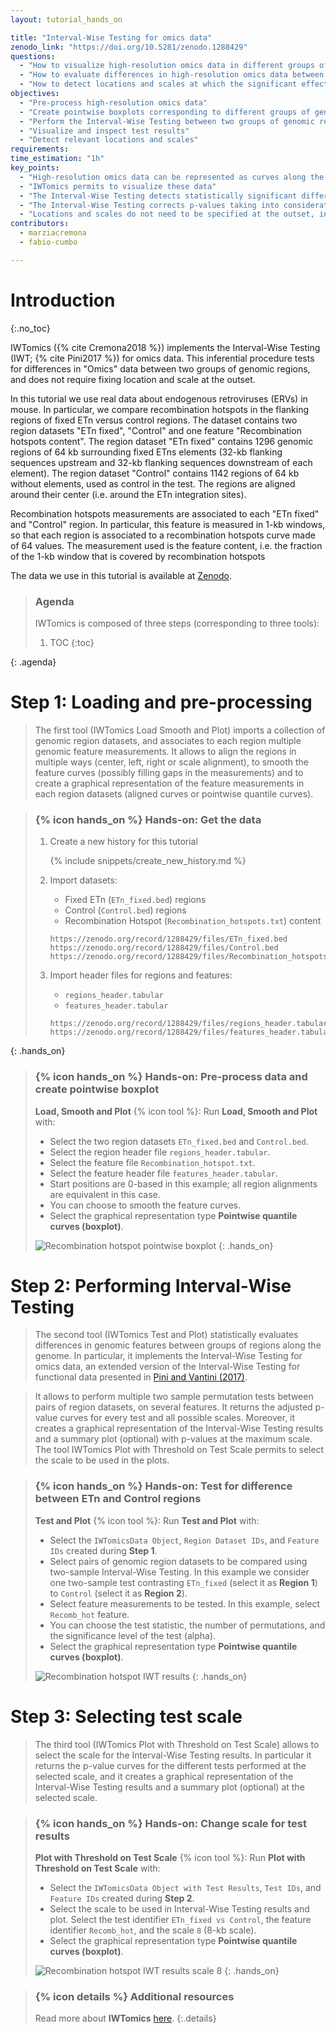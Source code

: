 ```yaml
---
layout: tutorial_hands_on

title: "Interval-Wise Testing for omics data"
zenodo_link: "https://doi.org/10.5281/zenodo.1288429"
questions:
  - "How to visualize high-resolution omics data in different groups of genomic regions?"
  - "How to evaluate differences in high-resolution omics data between groups of genomic regions?"
  - "How to detect locations and scales at which the significant effects unfold?"
objectives:
  - "Pre-process high-resolution omics data"
  - "Create pointwise boxplots corresponding to different groups of genomic regions"
  - "Perform the Interval-Wise Testing between two groups of genomic regions"
  - "Visualize and inspect test results"
  - "Detect relevant locations and scales"
requirements:
time_estimation: "1h"
key_points:
  - "High-resolution omics data can be represented as curves along the genome"
  - "IWTomics permits to visualize these data"
  - "The Interval-Wise Testing detects statistically significant differences between pairs of genomic regions"
  - "The Interval-Wise Testing corrects p-values taking into consideration the ordered nature of measurements along the genome"
  - "Locations and scales do not need to be specified at the outset, indeed IWTomics permits to detect them"
contributors:
  - marziacremona
  - fabio-cumbo

---
```


# Introduction
{:.no_toc}

IWTomics ({% cite Cremona2018 %}) implements the Interval-Wise Testing (IWT; {% cite Pini2017 %}) for omics data. This
inferential procedure tests for differences in "Omics" data between two groups
of genomic regions, and does not require fixing location and scale at the
outset.

In this tutorial we use real data about endogenous retroviruses (ERVs) in mouse.
In particular, we compare recombination hotspots in the flanking regions of fixed ETn versus control regions.
The dataset contains two region datasets "ETn fixed", "Control" and one feature "Recombination hotspots content". The region dataset "ETn fixed" contains 1296 genomic regions of 64 kb surrounding fixed ETns elements (32-kb flanking sequences upstream and 32-kb flanking sequences downstream of each element). The region dataset "Control" contains 1142 regions of 64 kb without elements, used as control in the test. The regions are aligned around their center (i.e. around the ETn integration sites).

Recombination hotspots measurements are associated to each "ETn fixed" and "Control" region. In particular, this feature is measured in 1-kb windows, so that each region is associated to a recombination hotspots curve made of 64 values. The measurement used is the feature content, i.e. the fraction of the 1-kb window that is covered by recombination hotspots

The data we use in this tutorial is available at [Zenodo](https://doi.org/10.5281/zenodo.1184682).

> ### Agenda
>
> IWTomics is composed of three steps (corresponding to three tools):
>
> 1. TOC
> {:toc}
>
{: .agenda}

# Step 1: Loading and pre-processing

> The first tool (IWTomics Load Smooth and Plot) imports a collection of genomic region datasets, and associates to each region multiple genomic feature measurements. It allows to align the regions in multiple ways (center, left, right or scale alignment), to smooth the feature curves (possibly filling gaps in the measurements) and to create a graphical representation of the feature measurements in each region datasets (aligned curves or pointwise quantile curves).

> ### {% icon hands_on %} Hands-on: Get the data
> 1. Create a new history for this tutorial
>
>    {% include snippets/create_new_history.md %}
>
> 2. Import datasets:
>    - Fixed ETn (`ETn_fixed.bed`) regions
>    - Control (`Control.bed`) regions
>    - Recombination Hotspot (`Recombination_hotspots.txt`) content
>
>    ```
>    https://zenodo.org/record/1288429/files/ETn_fixed.bed
>    https://zenodo.org/record/1288429/files/Control.bed
>    https://zenodo.org/record/1288429/files/Recombination_hotspots.txt
>    ```
> 3. Import header files for regions and features:
>    - `regions_header.tabular`
>    - `features_header.tabular`
>
>    ```
>    https://zenodo.org/record/1288429/files/regions_header.tabular
>    https://zenodo.org/record/1288429/files/features_header.tabular
>    ```
{: .hands_on}

> ### {% icon hands_on %} Hands-on: Pre-process data and create pointwise boxplot
> **Load, Smooth and Plot** {% icon tool %}: Run **Load, Smooth and Plot** with:
>    * Select the two region datasets `ETn_fixed.bed` and `Control.bed`.
>    * Select the region header file `regions_header.tabular`.
>    * Select the feature file `Recombination_hotspot.txt`.
>    * Select the feature header file `features_header.tabular`.
>    * Start positions are 0-based in this example; all region alignments are equivalent in this case.
>    * You can choose to smooth the feature curves.
>    * Select the graphical representation type **Pointwise quantile curves (boxplot)**.
>
> ![Recombination hotspot pointwise boxplot](../../images/load_smooth_and_plot_output.png)
{: .hands_on}

# Step 2: Performing Interval-Wise Testing

> The second tool (IWTomics Test and Plot) statistically evaluates differences in genomic features between groups of regions along the genome. In particular, it implements the Interval-Wise Testing for omics data, an extended version of the Interval-Wise Testing for functional data presented in [Pini and Vantini (2017)](https://doi.org/10.1080/10485252.2017.1306627).

> It allows to perform multiple two sample permutation tests between pairs of region datasets, on several features. It returns the adjusted p-value curves for every test and all possible scales. Moreover, it creates a graphical representation of the Interval-Wise Testing results and a summary plot (optional) with p-values at the maximum scale. The tool IWTomics Plot with Threshold on Test Scale permits to select the scale to be used in the plots.

> ### {% icon hands_on %} Hands-on: Test for difference between ETn and Control regions
> **Test and Plot** {% icon tool %}: Run **Test and Plot** with:
>    * Select the `IWTomicsData Object`, `Region Dataset IDs`, and `Feature IDs` created during **Step 1**.
>    * Select pairs of genomic region datasets to be compared using two-sample Interval-Wise Testing. In this example we consider one two-sample test contrasting `ETn_fixed` (select it as **Region 1**) to `Control` (select it as **Region 2**).
>    * Select feature measurements to be tested. In this example, select `Recomb_hot` feature.
>    * You can choose the test statistic, the number of permutations, and the significance level of the test (alpha).
>    * Select the graphical representation type **Pointwise quantile curves (boxplot)**.
>
> ![Recombination hotspot IWT results](../../images/test_and_plot_output.png)
{: .hands_on}

# Step 3: Selecting test scale

> The third tool (IWTomics Plot with Threshold on Test Scale) allows to select the scale for the Interval-Wise Testing results. In particular it returns the p-value curves for the different tests performed at the selected scale, and it creates a graphical representation of the Interval-Wise Testing results and a summary plot (optional) at the selected scale.

> ### {% icon hands_on %} Hands-on: Change scale for test results
> **Plot with Threshold on Test Scale** {% icon tool %}: Run **Plot with Threshold on Test Scale** with:
>    * Select the `IWTomicsData Object with Test Results`, `Test IDs`, and `Feature IDs` created during **Step 2**.
>    * Select the scale to be used in Interval-Wise Testing results and plot. Select the test identifier `ETn_fixed vs Control`, the feature identifier `Recomb_hot`, and the scale `8` (8-kb scale).
>    * Select the graphical representation type **Pointwise quantile curves (boxplot)**.
>
> ![Recombination hotspot IWT results scale 8](../../images/plot_with_threshold_on_test_scale_output.png)
{: .hands_on}

> ### {% icon details %} Additional resources
>
> Read more about **IWTomics** [here](https://bioconductor.org/packages/release/bioc/vignettes/IWTomics/inst/doc/IWTomics.pdf).
{:.details}
